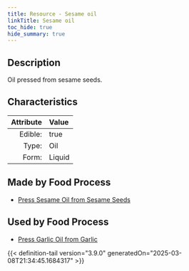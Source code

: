 ```yaml
---
title: Resource - Sesame oil
linkTitle: Sesame oil
toc_hide: true
hide_summary: true
---
```

<!-- This is generated by the MarsSim HelpGenertor, do not edit. -->

## Description
&#10;&#9;&#9;Oil pressed from sesame seeds.

## Characteristics

| Attribute      | Value |
|--------:|:------|
|Edible:|true|
|Type:|Oil|
|Form:|Liquid|
 



## Made by Food Process

- [Press Sesame Oil from Sesame Seeds](/docs/definitions/food/press-sesame-oil-from-sesame-seeds)

    
## Used by Food Process

- [Press Garlic Oil from Garlic](/docs/definitions/food/press-garlic-oil-from-garlic)



{{< definition-tail version="3.9.0" generatedOn="2025-03-08T21:34:45.1684317" >}}


